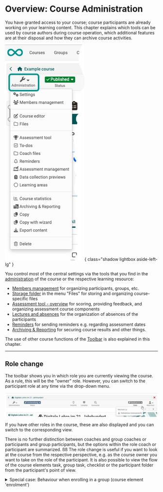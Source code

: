 # Overview: Course Administration

You have granted access to your course; course participants are already working on your learning content. This chapter explains which tools can be used by course authors during course operation, which additional features are at their disposal and how they can archive course activities. 

![course_administration_v1_en.png](assets/course_administration_v1_en.png){ class="shadow lightbox aside-left-lg" }

You control most of the central settings via the tools that you find in the [administration](Using_Course_Tools.md) of the course or the respective learning resource:

 * [Members management](Members_management.md) for organizing participants, groups, etc.
 * [Storage folder](Storage_folder.md) in the menu "Files" for storing and organizing course-specific files
 * [Assessment tool - overview](Assessment_tool_overview.md) for scoring, providing feedback, and organizing assessment course components 
 * [Lectures and absences](Lectures_and_absences.md) for the organization of absences of the participants
 * [Reminders](Course_Reminders.md) for sending reminders e.g. regarding assessment dates
 * [Archiving & Reporting](Data_archiving.md) for securing course results and other things.

The use of other course functions of the [Toolbar](Using_Additional_Course_Features.md) is also explained in this chapter.

---

## Role change
The toolbar shows you in which role you are currently viewing the course. As a rule, this will be the "owner" role. However, you can switch to the participant role at any time via the drop-down menu. 

![Rollenwechsel](assets/Besitzer_TN.jpg)

If you have other roles in the course, these are also displayed and you can switch to the corresponding view. 

There is no further distinction between coaches and group coaches or participants and group participants, but the options within the role coach or participant are summarized.
ßß
The role change is useful if you want to look at the course from the respective perspective, e.g. as the course owner you want to take on the role of the participant. It is also possible to view the flow of the course elements task, group task, checklist or the participant folder from the participant's point of view.



<details>
    <summary>Special case: Behaviour when enrolling in a group (course element 'enrolment')</summary>
    
    <b>Situation:</b> <br>
    - You create a course with the course element ‘Enrolment’.<br>
    - You switch to the participant view and make an enrolment.<br> 
    <b>-></b> OpenOlat then unintentionally switches to the owner role.<br>
    - When switching back to the participant view, the useful warning dialogue (‘You are in the participant role’) with the option to delete data is no longer displayed.<br>
    - The participant view with warning dialogue is only displayed correctly again once the course has been called up again.
    <br><br>
    <b>Explanation:</b> <br>
    The participant view is implemented in the same way as the course activation ‘Without booking’ - in this view you are not booked into the course member administration.
    The following therefore now happens:<br>
    - If you register for a group in the enrolment module, you become a group member at that moment and are entered in the course member administration.<br> 
    - As soon as you have a registered ‘Participant’ membership (course or group or curriculum) in the course, the ‘Participant view’ is no longer available. This is only available if you are not listed as a participant in the course member administration.<br>
    <b>-></b> If I enrol in a group from the participant view, the participant view no longer exists for me, but I am listed as a group participant in the member administration of the course. The role therefore changes from the 'participant view' to the owner role.<br>
    - If you now unfold the selection for the roles, you will now see the role ‘Participant’ listed instead of the 'participant view'.<br>
    - If you unsubscribe from the group (and reload the course), the ‘Participant’ role is removed and the participant view is available again instead.<br><br>

</details>

